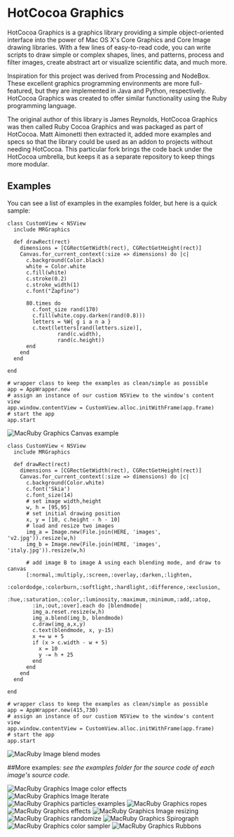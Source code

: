 # HotCocoa Graphics

HotCocoa Graphics is a graphics library providing a simple object-oriented
interface into the power of Mac OS X's Core Graphics and Core Image
drawing libraries. With a few lines of easy-to-read code, you can
write scripts to draw simple or complex shapes, lines, and patterns,
process and filter images, create abstract art or visualize scientific
data, and much more.

Inspiration for this project was derived from Processing and NodeBox.
These excellent graphics programming environments are more
full-featured, but they are implemented in Java and Python,
respectively.  HotCocoa Graphics was created to offer similar
functionality using the Ruby programming language.

The original author of this library is James Reynolds, HotCocoa
Graphics was then called Ruby Cocoa Graphics and was packaged as part
of HotCocoa. Matt Aimonetti then extracted it, added more examples and
specs so that the library could be used as an addon to projects
without needing HotCocoa. This particular fork brings the code back
under the HotCocoa umbrella, but keeps it as a separate repository to
keep things more modular.

## Examples

You can see a list of examples in the examples folder, but here is a quick sample:

    class CustomView < NSView
      include MRGraphics

      def drawRect(rect)
        dimensions = [CGRectGetWidth(rect), CGRectGetHeight(rect)]
        Canvas.for_current_context(:size => dimensions) do |c|
          c.background(Color.black)
          white = Color.white
          c.fill(white)
          c.stroke(0.2)
          c.stroke_width(1)
          c.font("Zapfino")

          80.times do
            c.font_size rand(170)
            c.fill(white.copy.darken(rand(0.8)))
            letters = %W{ g i a n a }
            c.text(letters[rand(letters.size)],
                    rand(c.width),
                    rand(c.height))
          end
        end
      end

    end

    # wrapper class to keep the examples as clean/simple as possible
    app = AppWrapper.new
    # assign an instance of our custiom NSView to the window's content view
    app.window.contentView = CustomView.alloc.initWithFrame(app.frame)
    # start the app
    app.start

![MacRuby Graphics Canvas example](http://img.skitch.com/20100712-1x4dswurhxcqexq5tpidj29axc.png)


    class CustomView < NSView
      include MRGraphics

      def drawRect(rect)
        dimensions = [CGRectGetWidth(rect), CGRectGetHeight(rect)]
        Canvas.for_current_context(:size => dimensions) do |c|
          c.background(Color.white)
          c.font('Skia')
          c.font_size(14)
          # set image width,height
          w, h = [95,95]
          # set initial drawing position
          x, y = [10, c.height - h - 10]
          # load and resize two images
          img_a = Image.new(File.join(HERE, 'images', 'v2.jpg')).resize(w,h)
          img_b = Image.new(File.join(HERE, 'images', 'italy.jpg')).resize(w,h)

          # add image B to image A using each blending mode, and draw to canvas
          [:normal,:multiply,:screen,:overlay,:darken,:lighten,
            :colordodge,:colorburn,:softlight,:hardlight,:difference,:exclusion,
            :hue,:saturation,:color,:luminosity,:maximum,:minimum,:add,:atop,
            :in,:out,:over].each do |blendmode|
            img_a.reset.resize(w,h)
            img_a.blend(img_b, blendmode)
            c.draw(img_a,x,y)
            c.text(blendmode, x, y-15)
            x += w + 5
            if (x > c.width - w + 5)
              x = 10
              y -= h + 25
            end
          end
        end
      end

    end

    # wrapper class to keep the examples as clean/simple as possible
    app = AppWrapper.new(415,730)
    # assign an instance of our custiom NSView to the window's content view
    app.window.contentView = CustomView.alloc.initWithFrame(app.frame)
    # start the app
    app.start

![MacRuby Image blend modes](http://img.skitch.com/20100712-bedhi8i4ppuqetad263w3ehuna.png)

##More examples:
_see the examples folder for the source code of each image's source code._

![MacRuby Graphics Image color effects](http://img.skitch.com/20100712-jr4jfhbaw2x9nmhy7bscapgbd4.png)
![MacRuby Graphics Image Iterate](http://img.skitch.com/20100713-1132mmahgum65tpgj9d9mag939.png)
![MacRuby Graphics particles examples](http://img.skitch.com/20100713-gb3ps8psw3ppyedx1t1x426rwa.png)
![MacRuby Graphics ropes](http://img.skitch.com/20100713-mseyj6qjxp38jnm2xkxpw6ebq4.png)
![MacRuby Graphics effects](http://img.skitch.com/20100716-8ma9te4tc8th723hd4t5rmbbb8.png)
![MacRuby Graphics Image resizing](http://img.skitch.com/20100715-k8k8f1gd8rb9e1wfj4ush9i5bf.png)
![MacRuby Graphics randomize](http://img.skitch.com/20100715-tycucqsgsfiy7syef8i24sw9xj.png)
![MacRuby Graphics Spirograph](http://img.skitch.com/20100715-jh4nsrm193a2ttdmjjnh4g1x96.png)
![MacRuby Graphics color sampler](http://img.skitch.com/20100716-nth8dcm4ag12bcns1fgngt4ird.png)
![MacRuby Graphics Rubbons](http://img.skitch.com/20100715-18f5pwc96b2gdfcdag26sjujam.png)
